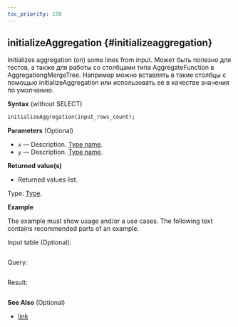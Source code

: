 ```yaml
---
toc_priority: 150
---
```


## initializeAggregation {#initializeaggregation}

Initializes aggregation (on) some lines from input.
Может быть полезно для тестов, а также для работы со столбцами типа AggregateFunction в AggregationgMergeTree. Например можно вставлять в такие столбцы с помощью initializeAggregation или использовать ее в качестве значения по умолчанию.

**Syntax** (without SELECT)

``` sql
initializeAggregation(input_rows_count);
```

**Parameters** (Optional)

-   `x` — Description. [Type name](relative/path/to/type/dscr.md#type).
-   `y` — Description. [Type name](relative/path/to/type/dscr.md#type).

**Returned value(s)**

-   Returned values list.

Type: [Type](relative/path/to/type/dscr.md#type).

**Example**

The example must show usage and/or a use cases. The following text contains recommended parts of an example.

Input table (Optional):

``` text
```

Query:

``` sql
```

Result:

``` text
```

**See Also** (Optional)

-   [link](#)